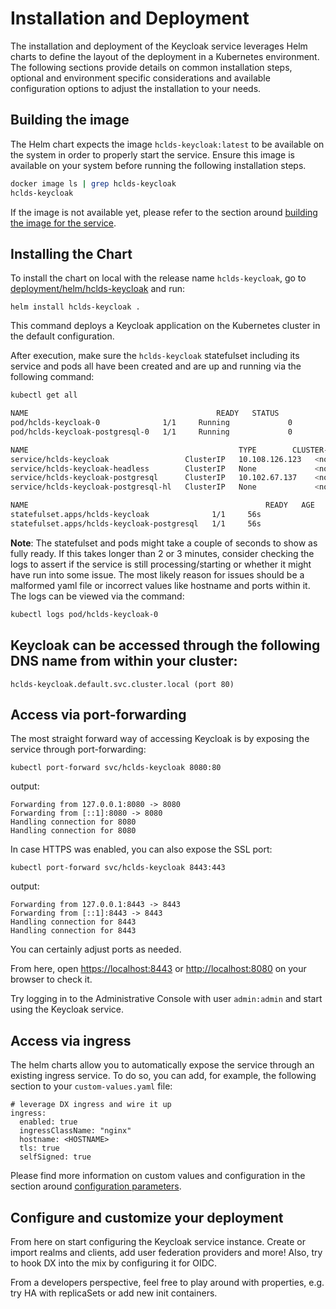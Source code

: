 # Installation and Deployment

The installation and deployment of the Keycloak service leverages Helm charts to define the layout of the deployment in a Kubernetes environment. The following sections provide details on common installation steps, optional and environment specific considerations and available configuration options to adjust the installation to your needs.

## Building the image

The Helm chart expects the image `hclds-keycloak:latest` to be available on the system in order to properly start the service. Ensure this image is available on your system before running the following installation steps.

```sh
docker image ls | grep hclds-keycloak
hclds-keycloak                                                                  latest                  d2a806a74638   2 minutes ago   642MB
```

If the image is not available yet, please refer to the section around [building the image for the service](../docker.md#build-the-container-for-the-service).

## Installing the Chart

To install the chart on local with the release name `hclds-keycloak`, go to [deployment/helm/hclds-keycloak](../../../deployment/helm/hclds-keycloak/) and run:

```console
helm install hclds-keycloak .
```

This command deploys a Keycloak application on the Kubernetes cluster in the default configuration.

After execution, make sure the `hclds-keycloak` statefulset including its service and pods all have been created and are up and running via the following command:

```sh
kubectl get all
```

```sh
NAME                                          READY   STATUS              RESTARTS   AGE
pod/hclds-keycloak-0              1/1     Running             0          56s
pod/hclds-keycloak-postgresql-0   1/1     Running             0          56s

NAME                                               TYPE        CLUSTER-IP       EXTERNAL-IP   PORT(S)          AGE
service/hclds-keycloak                 ClusterIP   10.108.126.123   <none>        80/TCP,443/TCP   56s
service/hclds-keycloak-headless        ClusterIP   None             <none>        80/TCP,443/TCP   56s
service/hclds-keycloak-postgresql      ClusterIP   10.102.67.137    <none>        5432/TCP         56s
service/hclds-keycloak-postgresql-hl   ClusterIP   None             <none>        5432/TCP         56s

NAME                                                     READY   AGE
statefulset.apps/hclds-keycloak              1/1     56s
statefulset.apps/hclds-keycloak-postgresql   1/1     56s
```

**Note**: The statefulset and pods might take a couple of seconds to show as fully ready. If this takes longer than 2 or 3 minutes, consider checking the logs to assert if the service is still processing/starting or whether it might have run into some issue. The most likely reason for issues should be a malformed yaml file or incorrect values like hostname and ports within it. The logs can be viewed via the command:

```sh
kubectl logs pod/hclds-keycloak-0
```

## Keycloak can be accessed through the following DNS name from within your cluster:

    hclds-keycloak.default.svc.cluster.local (port 80)

## Access via port-forwarding

The most straight forward way of accessing Keycloak is by exposing the service through port-forwarding:

```console
kubectl port-forward svc/hclds-keycloak 8080:80
```

output:

```
Forwarding from 127.0.0.1:8080 -> 8080
Forwarding from [::1]:8080 -> 8080
Handling connection for 8080
Handling connection for 8080
```

In case HTTPS was enabled, you can also expose the SSL port:

```console
kubectl port-forward svc/hclds-keycloak 8443:443
```

output:

```
Forwarding from 127.0.0.1:8443 -> 8443
Forwarding from [::1]:8443 -> 8443
Handling connection for 8443
Handling connection for 8443
```

You can certainly adjust ports as needed.

From here, open [https://localhost:8443](https://localhost:8443) or [http://localhost:8080](http://localhost:8080) on your browser to check it.

Try logging in to the Administrative Console with user `admin:admin` and start using the Keycloak service.

## Access via ingress

The helm charts allow you to automatically expose the service through an existing ingress service. To do so, you can add, for example, the following section to your `custom-values.yaml` file:

```
# leverage DX ingress and wire it up
ingress:
  enabled: true
  ingressClassName: "nginx"
  hostname: <HOSTNAME>
  tls: true
  selfSigned: true
```

Please find more information on custom values and configuration in the section around [configuration parameters](./configuration-properties.md).

## Configure and customize your deployment

From here on start configuring the Keycloak service instance. Create or import realms and clients, add user federation providers and more! Also, try to hook DX into the mix by configuring it for OIDC.

From a developers perspective, feel free to play around with properties, e.g. try HA with replicaSets or add new init containers.
